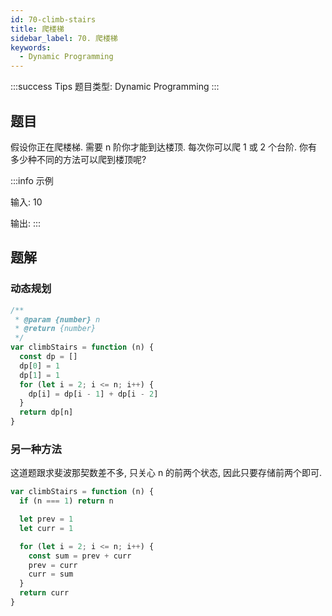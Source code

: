 ```yaml
---
id: 70-climb-stairs
title: 爬楼梯
sidebar_label: 70. 爬楼梯
keywords:
  - Dynamic Programming
---
```


:::success Tips
题目类型: Dynamic Programming
:::

## 题目

假设你正在爬楼梯. 需要 n 阶你才能到达楼顶. 每次你可以爬 1 或 2 个台阶. 你有多少种不同的方法可以爬到楼顶呢?

:::info 示例

输入: 10

输出:
:::

## 题解

### 动态规划

```ts
/**
 * @param {number} n
 * @return {number}
 */
var climbStairs = function (n) {
  const dp = []
  dp[0] = 1
  dp[1] = 1
  for (let i = 2; i <= n; i++) {
    dp[i] = dp[i - 1] + dp[i - 2]
  }
  return dp[n]
}
```

### 另一种方法

这道题跟求斐波那契数差不多, 只关心 n 的前两个状态, 因此只要存储前两个即可.

```ts
var climbStairs = function (n) {
  if (n === 1) return n

  let prev = 1
  let curr = 1

  for (let i = 2; i <= n; i++) {
    const sum = prev + curr
    prev = curr
    curr = sum
  }
  return curr
}
```
